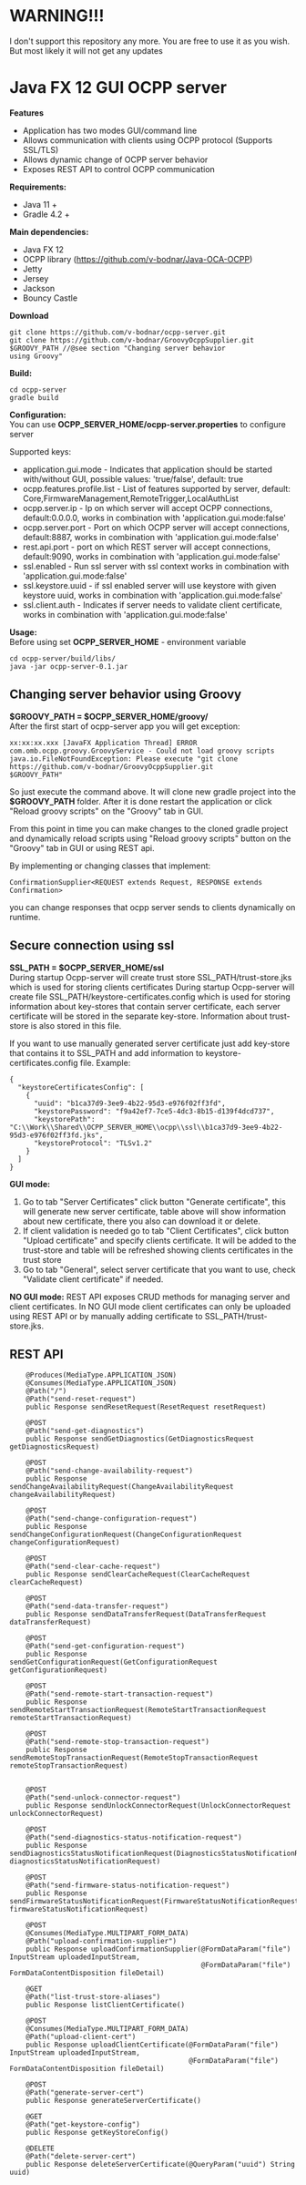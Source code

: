 # WARNING!!!

I don't support this repository any more. You are free to use it as you wish. But most likely it will not get any updates


# Java FX 12 GUI OCPP server

**Features**
* Application has two modes GUI/command line
* Allows communication with clients using OCPP protocol (Supports SSL/TLS)
* Allows dynamic change of OCPP server behavior 
* Exposes REST API to control OCPP communication

**Requirements:**
* Java 11 +
* Gradle 4.2 +

**Main dependencies:**
* Java FX 12
* OCPP library (https://github.com/v-bodnar/Java-OCA-OCPP)
* Jetty
* Jersey
* Jackson
* Bouncy Castle

**Download**
```
git clone https://github.com/v-bodnar/ocpp-server.git
git clone https://github.com/v-bodnar/GroovyOcppSupplier.git $GROOVY_PATH //@see section "Changing server behavior 
using Groovy"
```

**Build:** 
```
cd ocpp-server
gradle build
```

**Configuration:**  
You can use **OCPP_SERVER_HOME/ocpp-server.properties** to configure server

Supported keys:
 - application.gui.mode - Indicates that application should be started with/without GUI, 
 possible values:  'true/false', default: true 
 - ocpp.features.profile.list - List of features supported by server,
 default: Core,FirmwareManagement,RemoteTrigger,LocalAuthList
 - ocpp.server.ip - Ip on which server will accept OCPP connections, 
 default:0.0.0.0, works in combination with 'application.gui.mode:false'
 - ocpp.server.port - Port on which OCPP server will accept connections, 
 default:8887, works in combination with 'application.gui.mode:false'
 - rest.api.port - port on which REST server will accept connections, 
 default:9090, works in combination with 'application.gui.mode:false'
 - ssl.enabled - Run ssl server with ssl context
 works in combination with 'application.gui.mode:false'
 - ssl.keystore.uuid - if ssl enabled server will use keystore with given keystore uuid, 
 works in combination with 'application.gui.mode:false'
 - ssl.client.auth - Indicates if server needs to validate client certificate, 
 works in combination with 'application.gui.mode:false'

**Usage:**  
Before using set **OCPP_SERVER_HOME** - environment variable 
``` 
cd ocpp-server/build/libs/
java -jar ocpp-server-0.1.jar  
```
   
## Changing server behavior using Groovy
**$GROOVY_PATH = $OCPP_SERVER_HOME/groovy/**  
After the first start of ocpp-server app you will get exception:
```
xx:xx:xx.xxx [JavaFX Application Thread] ERROR com.omb.ocpp.groovy.GroovyService - Could not load groovy scripts
java.io.FileNotFoundException: Please execute "git clone https://github.com/v-bodnar/GroovyOcppSupplier.git 
$GROOVY_PATH"
```
So just execute the command above. It will clone new gradle project into the **$GROOVY_PATH** folder.
After it is done restart the application or click "Reload groovy scripts" on the "Groovy" tab in GUI.

From this point in time you can make changes to the cloned gradle project and dynamically reload scripts using 
"Reload groovy scripts" button on the "Groovy" tab in GUI or using REST api.

By implementing or changing classes that implement:
```
ConfirmationSupplier<REQUEST extends Request, RESPONSE extends Confirmation> 
```
you can change responses that ocpp server sends to clients dynamically on runtime.

## Secure connection using ssl
**SSL_PATH = $OCPP_SERVER_HOME/ssl**  
During startup Ocpp-server will create trust store SSL_PATH/trust-store.jks which is used for storing clients certificates
During startup Ocpp-server will create file SSL_PATH/keystore-certificates.config which is used for storing information 
about key-stores that contain server certificate, each server certificate will be stored in the separate key-store. 
Information about trust-store is also stored in this file.

If you want to use manually generated server certificate just add key-store that contains it to SSL_PATH and add 
information to keystore-certificates.config file. Example:
```
{
  "keystoreCertificatesConfig": [
    {
      "uuid": "b1ca37d9-3ee9-4b22-95d3-e976f02ff3fd",
      "keystorePassword": "f9a42ef7-7ce5-4dc3-8b15-d139f4dcd737",
      "keystorePath": "C:\\Work\\Shared\\OCPP_SERVER_HOME\\ocpp\\ssl\\b1ca37d9-3ee9-4b22-95d3-e976f02ff3fd.jks",
      "keystoreProtocol": "TLSv1.2"
    }
  ]
}    
```

**GUI mode:**
1. Go to tab "Server Certificates" click button "Generate certificate", this will generate new server certificate, 
table above will show information about new certificate, there you also can download it or delete.
2. If  client validation is needed go to tab "Client Certificates", click button "Upload certificate" and specify 
clients certificate. It will be added to the trust-store and table will be refreshed showing clients certificates in 
the trust store
3. Go to tab "General", select server certificate that you want to use, check "Validate client certificate" if needed.

**NO GUI mode:**
REST API exposes CRUD methods for managing server and client certificates. In NO GUI mode client certificates can 
only be uploaded using REST API or by manually adding certificate to SSL_PATH/trust-store.jks.

## REST API 
```
    @Produces(MediaType.APPLICATION_JSON)  
    @Consumes(MediaType.APPLICATION_JSON)  
    @Path("/")  
    @Path("send-reset-request")  
    public Response sendResetRequest(ResetRequest resetRequest)  
  
    @POST  
    @Path("send-get-diagnostics")  
    public Response sendGetDiagnostics(GetDiagnosticsRequest getDiagnosticsRequest)  
  
    @POST  
    @Path("send-change-availability-request")  
    public Response sendChangeAvailabilityRequest(ChangeAvailabilityRequest changeAvailabilityRequest)   
  
    @POST  
    @Path("send-change-configuration-request")  
    public Response sendChangeConfigurationRequest(ChangeConfigurationRequest changeConfigurationRequest)   
  
    @POST  
    @Path("send-clear-cache-request")
    public Response sendClearCacheRequest(ClearCacheRequest clearCacheRequest) 

    @POST
    @Path("send-data-transfer-request")
    public Response sendDataTransferRequest(DataTransferRequest dataTransferRequest)

    @POST
    @Path("send-get-configuration-request")
    public Response sendGetConfigurationRequest(GetConfigurationRequest getConfigurationRequest)

    @POST
    @Path("send-remote-start-transaction-request")
    public Response sendRemoteStartTransactionRequest(RemoteStartTransactionRequest remoteStartTransactionRequest)

    @POST
    @Path("send-remote-stop-transaction-request")
    public Response sendRemoteStopTransactionRequest(RemoteStopTransactionRequest remoteStopTransactionRequest) 


    @POST
    @Path("send-unlock-connector-request")
    public Response sendUnlockConnectorRequest(UnlockConnectorRequest unlockConnectorRequest)

    @POST
    @Path("send-diagnostics-status-notification-request")
    public Response sendDiagnosticsStatusNotificationRequest(DiagnosticsStatusNotificationRequest diagnosticsStatusNotificationRequest)

    @POST
    @Path("send-firmware-status-notification-request")
    public Response sendFirmwareStatusNotificationRequest(FirmwareStatusNotificationRequest firmwareStatusNotificationRequest)

    @POST
    @Consumes(MediaType.MULTIPART_FORM_DATA)
    @Path("upload-confirmation-supplier")
    public Response uploadConfirmationSupplier(@FormDataParam("file") InputStream uploadedInputStream,
                                               @FormDataParam("file") FormDataContentDisposition fileDetail)
    
    @GET
    @Path("list-trust-store-aliases")
    public Response listClientCertificate()    
    
    @POST
    @Consumes(MediaType.MULTIPART_FORM_DATA)
    @Path("upload-client-cert")
    public Response uploadClientCertificate(@FormDataParam("file") InputStream uploadedInputStream,
                                            @FormDataParam("file") FormDataContentDisposition fileDetail)
                                                
    @POST
    @Path("generate-server-cert")
    public Response generateServerCertificate()
    
    @GET
    @Path("get-keystore-config")
    public Response getKeyStoreConfig()
    
    @DELETE
    @Path("delete-server-cert")
    public Response deleteServerCertificate(@QueryParam("uuid") String uuid)    

```
